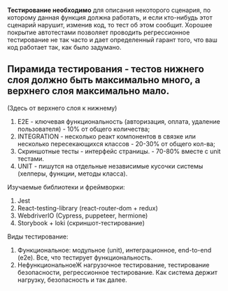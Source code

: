 **Тестирование необходимо** для описания некоторого сценария, по которому данная функция должна работать,
и если кто-нибудь этот сценарий нарушит, изменив код, то тест об этом сообщит.
Хорошее покрытие автотестами позволяет проводить регрессионное тестирование не так часто и дает определенный гарант того,
что ваш код работает так, как было задумано.

## Пирамида тестирования - тестов нижнего слоя должно быть максимально много, а верхнего слоя максимально мало.

(Здесь от верхнего слоя к нижнему)
1. E2E - ключевая функциональность (авторизация, оплата, удаление пользователя) - 10% от общего количества;
2. INTEGRATION - несколько реакт компонентов в связке или несколько пересекающихся классов - 20-30% от общего кол-ва;
3. Скриншотные тесты - интерфейс страницы. - 70-80% вместе с unit тестами.
4. UNIT - пишутся на отдельные независимые кусочки системы (хелперы, функции, методы класса).

Изучаемые библиотеки и фреймворки:
1. Jest
2. React-testing-library (react-router-dom + redux)
3. WebdriverIO (Cypress, puppeteer, hermione)
4. Storybook + loki (скриншот-тестирование)

Виды тестирование:
1. Функциональное: модульное (unit), интеграционное, end-to-end (e2e). 
Все, что тестирует функциональность.
2. НефункциональноеЖ нагрузочное тестирование, тестирование безопасности, регрессионное тестирование.
Как система держит нагрузку, безопасность и так далее.